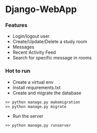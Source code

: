 # Django-WebApp

### Features
- Login/logout user 
- Create/Update/Delete a study room
- Messages
- Recent Activity Feed
- Search for specific message in rooms

### Hot to run
- Create a virtual env
- Install requirements.txt
- Create and migrate the database
```
>> python manage.py makemigration
>> python manage.py migrate
```
- Run the server
```
>> python manage.py runserver
```


